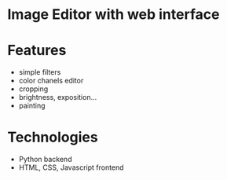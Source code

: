 # Image Editor with web interface

# Features
- simple filters
- color chanels editor
- cropping
- brightness, exposition...
- painting

# Technologies
- Python backend
- HTML, CSS, Javascript frontend
